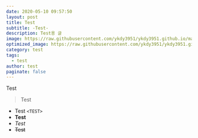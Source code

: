 ```yaml
---
date: 2020-05-10 09:57:50
layout: post
title: Test
subtitle: -Test-
description: Test용 글
image: https://raw.githubusercontent.com/ykdy3951/ykdy3951.github.io/master/_src/test-logo.png
optimized_image: https://raw.githubusercontent.com/ykdy3951/ykdy3951.github.io/master/_src/test-logo.png
category: test
tags:
  - test 
author: test
paginate: false
---
```


Test

>Test

- Test `<TEST>`
- <strong>Test</strong>
- <em>Test</em>
- <del>Test</del>